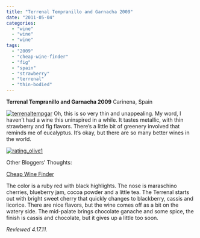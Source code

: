 ```yaml
---
title: "Terrenal Tempranillo and Garnacha 2009"
date: "2011-05-04"
categories: 
  - "wine"
  - "wine"
  - "wine"
tags: 
  - "2009"
  - "cheap-wine-finder"
  - "fig"
  - "spain"
  - "strawberry"
  - "terrenal"
  - "thin-bodied"
---
```


**Terrenal Tempranillo and Garnacha 2009** Carinena, Spain

[![](http://s3.amazonaws.com/thegourmez-wpmedia/2011/05/terrenaltempgar.jpg "terrenaltempgar")](http://s3.amazonaws.com/thegourmez-wpmedia/2011/05/terrenaltempgar.jpg) Oh, this is so very thin and unappealing. My word, I haven’t had a wine this uninspired in a while. It tastes metallic, with thin strawberry and fig flavors. There’s a little bit of greenery involved that reminds me of eucalyptus. It’s okay, but there are so many better wines in the world.

[![](http://s3.amazonaws.com/thegourmez-wpmedia/2009/04/rating_olive1.gif "rating_olive1")](http://s3.amazonaws.com/thegourmez-wpmedia/2009/04/rating_olive1.gif)

Other Bloggers’ Thoughts:

[Cheap Wine Finder](http://www.cheapwinefinder.com/2011/04/2009-terrenal-tempranillo-garnacha/)

The color is a ruby red with black highlights. The nose is maraschino cherries, blueberry jam, cocoa powder and a little tea. The Terrenal starts out with bright sweet cherry that quickly changes to blackberry, cassis and licorice. There are nice flavors, but the wine comes off as a bit on the watery side. The mid-palate brings chocolate ganache and some spice, the finish is cassis and chocolate, but it gives up a little too soon.

_Reviewed 4.17.11._
